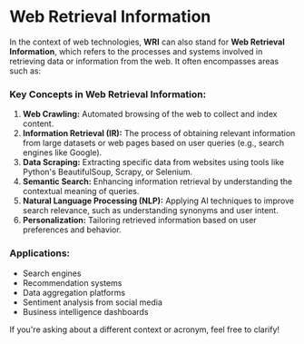 # Web Retrieval Information
In the context of web technologies, **WRI** can also stand for **Web Retrieval Information**, which refers to the processes and systems involved in retrieving data or information from the web. It often encompasses areas such as:

### Key Concepts in Web Retrieval Information:
1. **Web Crawling:** Automated browsing of the web to collect and index content.
2. **Information Retrieval (IR):** The process of obtaining relevant information from large datasets or web pages based on user queries (e.g., search engines like Google).
3. **Data Scraping:** Extracting specific data from websites using tools like Python's BeautifulSoup, Scrapy, or Selenium.
4. **Semantic Search:** Enhancing information retrieval by understanding the contextual meaning of queries.
5. **Natural Language Processing (NLP):** Applying AI techniques to improve search relevance, such as understanding synonyms and user intent.
6. **Personalization:** Tailoring retrieved information based on user preferences and behavior.

### Applications:
- Search engines
- Recommendation systems
- Data aggregation platforms
- Sentiment analysis from social media
- Business intelligence dashboards

If you're asking about a different context or acronym, feel free to clarify!
